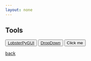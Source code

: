 ```yaml
---
layout: none
---
```


## Tools

<button name="button" onclick="https://github.com/QuantumChemist/LobsterPyGUI">[LobsterPyGUI](https://github.com/QuantumChemist/LobsterPyGUI)</button>
<button name="button" onclick="https://quantumchemist.github.io/dropdown">[DropDown](https://quantumchemist.github.io/dropdown)</button>
<a href="http://www.google.com" target="_blank"><button>Click me</button></a>


[back](./)
